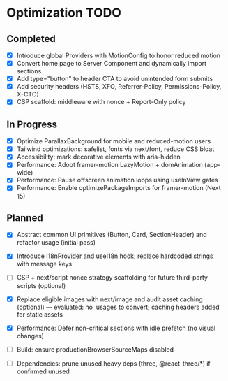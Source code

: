 # Optimization TODO

## Completed
- [x] Introduce global Providers with MotionConfig to honor reduced motion
- [x] Convert home page to Server Component and dynamically import sections
- [x] Add type="button" to header CTA to avoid unintended form submits
- [x] Add security headers (HSTS, XFO, Referrer-Policy, Permissions-Policy, X-CTO)
- [x] CSP scaffold: middleware with nonce + Report-Only policy

## In Progress
- [x] Optimize ParallaxBackground for mobile and reduced-motion users
- [x] Tailwind optimizations: safelist, fonts via next/font, reduce CSS bloat
- [x] Accessibility: mark decorative elements with aria-hidden
- [x] Performance: Adopt framer-motion LazyMotion + domAnimation (app-wide)
- [x] Performance: Pause offscreen animation loops using useInView gates
- [x] Performance: Enable optimizePackageImports for framer-motion (Next 15)

## Planned
- [x] Abstract common UI primitives (Button, Card, SectionHeader) and refactor usage (initial pass)
- [x] Introduce I18nProvider and useI18n hook; replace hardcoded strings with message keys
- [ ] CSP + next/script nonce strategy scaffolding for future third-party scripts (optional)
- [x] Replace eligible images with next/image and audit asset caching (optional) — evaluated: no <img> usages to convert; caching headers added for static assets
- [x] Performance: Defer non-critical sections with idle prefetch (no visual changes)
- [ ] Build: ensure productionBrowserSourceMaps disabled
- [ ] Dependencies: prune unused heavy deps (three, @react-three/*) if confirmed unused


